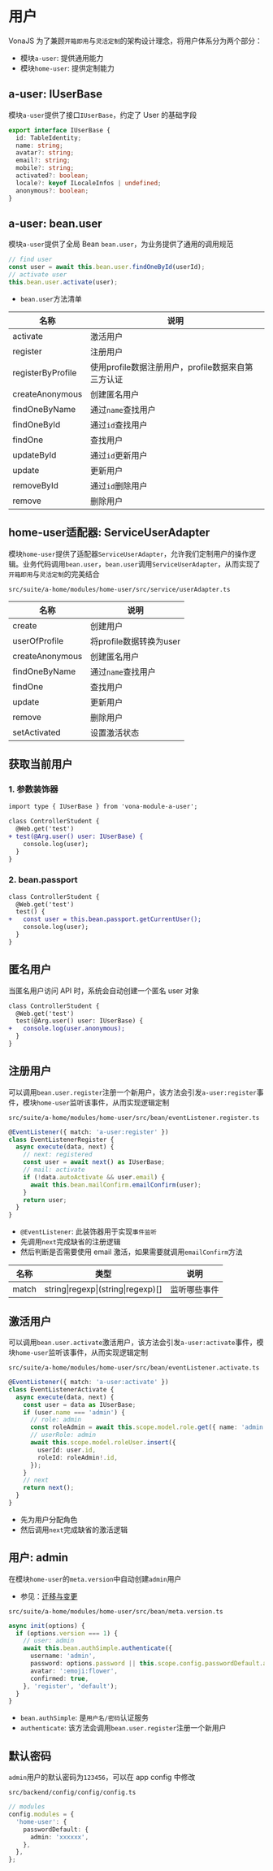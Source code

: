 # 用户

VonaJS 为了兼顾`开箱即用`与`灵活定制`的架构设计理念，将用户体系分为两个部分：

- 模块`a-user`: 提供通用能力
- 模块`home-user`: 提供定制能力

## a-user: IUserBase

模块`a-user`提供了接口`IUserBase`，约定了 User 的基础字段

``` typescript
export interface IUserBase {
  id: TableIdentity;
  name: string;
  avatar?: string;
  email?: string;
  mobile?: string;
  activated?: boolean;
  locale?: keyof ILocaleInfos | undefined;
  anonymous?: boolean;
}
```

## a-user: bean.user

模块`a-user`提供了全局 Bean `bean.user`，为业务提供了通用的调用规范

``` typescript
// find user
const user = await this.bean.user.findOneById(userId);
// activate user
this.bean.user.activate(user);
```

* `bean.user`方法清单

|名称|说明|
|--|--|
|activate|激活用户|
|register|注册用户|
|registerByProfile|使用profile数据注册用户，profile数据来自第三方认证|
|createAnonymous|创建匿名用户|
|findOneByName|通过`name`查找用户|
|findOneById|通过`id`查找用户|
|findOne|查找用户|
|updateById|通过`id`更新用户|
|update|更新用户|
|removeById|通过`id`删除用户|
|remove|删除用户|

## home-user适配器: ServiceUserAdapter

模块`home-user`提供了适配器`ServiceUserAdapter`，允许我们定制用户的操作逻辑。业务代码调用`bean.user`，`bean.user`调用`ServiceUserAdapter`，从而实现了`开箱即用`与`灵活定制`的完美结合

`src/suite/a-home/modules/home-user/src/service/userAdapter.ts`

|名称|说明|
|--|--|
|create|创建用户|
|userOfProfile|将profile数据转换为user|
|createAnonymous|创建匿名用户|
|findOneByName|通过`name`查找用户|
|findOne|查找用户|
|update|更新用户|
|remove|删除用户|
|setActivated|设置激活状态|

## 获取当前用户

### 1. 参数装饰器

``` diff
import type { IUserBase } from 'vona-module-a-user';

class ControllerStudent {
  @Web.get('test')
+ test(@Arg.user() user: IUserBase) {
    console.log(user);
  }
}  
```

### 2. bean.passport

``` diff
class ControllerStudent {
  @Web.get('test')
  test() {
+   const user = this.bean.passport.getCurrentUser();
    console.log(user);
  }
}  
```

## 匿名用户

当匿名用户访问 API 时，系统会自动创建一个匿名 user 对象

``` diff
class ControllerStudent {
  @Web.get('test')
  test(@Arg.user() user: IUserBase) {
+   console.log(user.anonymous);
  }
}  
```

## 注册用户

可以调用`bean.user.register`注册一个新用户，该方法会引发`a-user:register`事件，模块`home-user`监听该事件，从而实现逻辑定制

`src/suite/a-home/modules/home-user/src/bean/eventListener.register.ts`

``` typescript
@EventListener({ match: 'a-user:register' })
class EventListenerRegister {
  async execute(data, next) {
    // next: registered
    const user = await next() as IUserBase;
    // mail: activate
    if (!data.autoActivate && user.email) {
      await this.bean.mailConfirm.emailConfirm(user);
    }
    return user;
  }
}
```

- `@EventListener`: 此装饰器用于实现`事件监听`
- 先调用`next`完成缺省的注册逻辑
- 然后判断是否需要使用 email 激活，如果需要就调用`emailConfirm`方法

|名称|类型|说明|
|--|--|--|
|match|string\|regexp\|(string\|regexp)[]|监听哪些事件|

## 激活用户

可以调用`bean.user.activate`激活用户，该方法会引发`a-user:activate`事件，模块`home-user`监听该事件，从而实现逻辑定制

`src/suite/a-home/modules/home-user/src/bean/eventListener.activate.ts`

``` typescript
@EventListener({ match: 'a-user:activate' })
class EventListenerActivate {
  async execute(data, next) {
    const user = data as IUserBase;
    if (user.name === 'admin') {
      // role: admin
      const roleAdmin = await this.scope.model.role.get({ name: 'admin' });
      // userRole: admin
      await this.scope.model.roleUser.insert({
        userId: user.id,
        roleId: roleAdmin!.id,
      });
    }
    // next
    return next();
  }
}
```

- 先为用户分配角色
- 然后调用`next`完成缺省的激活逻辑

## 用户: admin

在模块`home-user`的`meta.version`中自动创建`admin`用户

- 参见：[迁移与变更](../../essentials/api/version.md)

`src/suite/a-home/modules/home-user/src/bean/meta.version.ts`

``` typescript
async init(options) {
  if (options.version === 1) {
    // user: admin
    await this.bean.authSimple.authenticate({
      username: 'admin',
      password: options.password || this.scope.config.passwordDefault.admin,
      avatar: ':emoji:flower',
      confirmed: true,
    }, 'register', 'default');
  }
}
```

- `bean.authSimple`: 是`用户名/密码`认证服务
- `authenticate`: 该方法会调用`bean.user.register`注册一个新用户

## 默认密码

`admin`用户的默认密码为`123456`，可以在 app config 中修改

`src/backend/config/config/config.ts`

``` typescript
// modules
config.modules = {
  'home-user': {
    passwordDefault: {
      admin: 'xxxxxx',
    },
  },
};
```
